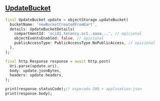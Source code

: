 ## [UpdateBucket](https://docs.oracle.com/en-us/iaas/api/#/en/objectstorage/20160918/Bucket/UpdateBucket)

```dart
final UpdateBucket update = objectStorage.updateBucket(
  bucketName: 'newBucketCreatedFromDart',
  details: UpdateBucketDetails(
    compartmentId: 'ocid1.tenancy.oc1..aaaa...', // opicional
    objectEventsEnabled: false, // opicional
    publicAccessType: PublicAccessType.NoPublicAccess, // opicional
  ),
);

final http.Response response = await http.post(
  Uri.parse(update.uri),
  body: update.jsonBytes,
  headers: update.headers,
);

print(response.statusCode);// esperado 200 + application-json
print(response.body);
```